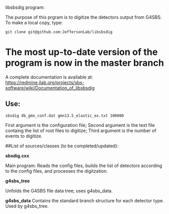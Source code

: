 libsbsdig program:

The purpose of this prgram is to digitize the detectors output from G4SBS.
To make a local copy, type: 
```shell
git clone git@github.com:JeffersonLab/libsbsdig
```

# The most up-to-date version of the program is now in the master branch 

A complete documentation is available at:
https://redmine.jlab.org/projects/sbs-software/wiki/Documentation_of_libsbsdig

## Use:

```shell
sbsdig db_gmn_conf.dat gmn13.5_elastic_ex.txt 100000
```

First argument is the configuration file;
Second argument is the text file containg the list of root files to digitize;
Third argument is the number of events to digitize.


##List of sources/classes (to be completed/updated):

**sbsdig.cxx**

Main program: Reads the config files, builds the list of detectors according to the config files, and processes the digitzation.

**g4sbs_tree**

Unfolds the G4SBS file data tree; uses g4sbs_data.

**g4sbs_data**
Contains the standard branch structure for each detector type. Used by g4sbs_tree.



